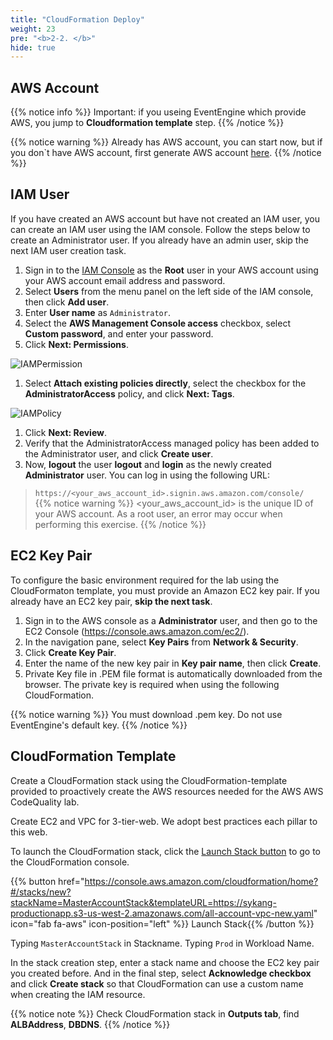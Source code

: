 ```yaml
---
title: "CloudFormation Deploy"
weight: 23
pre: "<b>2-2. </b>"
hide: true
---
```


## AWS Account

{{% notice info %}}
Important: if you useing EventEngine which provide AWS, you jump to **Cloudformation template** step. 
{{% /notice %}}

{{% notice warning %}}
Already has AWS account, you can start now, but if you don`t have AWS account, first generate AWS account [here](https://aws.amazon.com/premiumsupport/knowledge-center/create-and-activate-aws-account/).
{{% /notice %}}

## IAM User
If you have created an AWS account but have not created an IAM user, you can create an IAM user using the IAM console. Follow the steps below to create an Administrator user. If you already have an admin user, skip the next IAM user creation task.


1. Sign in to the [IAM Console](https://console.aws.amazon.com/iam/) as the **Root** user in your AWS account using your AWS account email address and password.
1. Select **Users** from the menu panel on the left side of the IAM console, then click **Add user**.
1. Enter **User name** as `Administrator`.
1. Select the **AWS Management Console access** checkbox, select **Custom password**, and enter your password.
1. Click **Next: Permissions**.

![IAMPermission](/images/iam_user_01.png)
1. Select **Attach existing policies directly**, select the checkbox for the **AdministratorAccess** policy, and click **Next: Tags**.

![IAMPolicy](/images/iam_user_02.png)
1. Click **Next: Review**.
1. Verify that the AdministratorAccess managed policy has been added to the Administrator user, and click **Create user**.
1. Now, **logout** the user **logout** and **login** as the newly created **Administrator** user. You can log in using the following URL:
> `https://<your_aws_account_id>.signin.aws.amazon.com/console/`  
{{% notice warning %}}
<your_aws_account_id> is the unique ID of your AWS account. As a root user, an error may occur when performing this exercise.
{{% /notice %}}

## EC2 Key Pair
To configure the basic environment required for the lab using the CloudFormaton template, you must provide an Amazon EC2 key pair. If you already have an EC2 key pair, **skip the next task**.
1. Sign in to the AWS console as a **Administrator** user, and then go to the EC2 Console (https://console.aws.amazon.com/ec2/).
1. In the navigation pane, select **Key Pairs** from **Network & Security**.
1. Click **Create Key Pair**.
1. Enter the name of the new key pair in **Key pair name**, then click **Create**.
1. Private Key file in .PEM file format is automatically downloaded from the browser. The private key is required when using the following CloudFormation.
 
{{% notice warning %}}
You must download .pem key. Do not use EventEngine's default key.
{{% /notice %}}


## CloudFormation Template
Create a CloudFormation stack using the CloudFormation-template provided to proactively create the AWS resources needed for the AWS AWS CodeQuality lab.

Create EC2 and VPC for 3-tier-web. We adopt best practices each pillar to this web.

To launch the CloudFormation stack, click the  [Launch Stack button](https://console.aws.amazon.com/cloudformation/home?#/stacks/new?stackName=MasterAccountStack&templateURL=https://sykang-productionapp.s3-us-west-2.amazonaws.com/all-account-vpc-new.yaml) to go to the CloudFormation console.
 
 
{{% button href="https://console.aws.amazon.com/cloudformation/home?#/stacks/new?stackName=MasterAccountStack&templateURL=https://sykang-productionapp.s3-us-west-2.amazonaws.com/all-account-vpc-new.yaml" icon="fab fa-aws" icon-position="left" %}}&nbsp;Launch Stack{{% /button %}}


Typing `MasterAccountStack` in Stackname.
Typing `Prod` in Workload Name.

In the stack creation step, enter a stack name and choose the EC2 key pair you created before. And in the final step, select **Acknowledge checkbox** and click **Create stack** so that CloudFormation can use a custom name when creating the IAM resource.



{{% notice note %}}
Check CloudFormation stack in **Outputs tab**, find **ALBAddress**, **DBDNS**.
{{% /notice %}}





